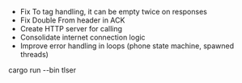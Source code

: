 - Fix To tag handling, it can be empty twice on responses
- Fix Double From header in ACK
- Create HTTP server for calling
- Consolidate internet connection logic
- Improve error handling in loops (phone state machine, spawned threads)

cargo run --bin tlser
